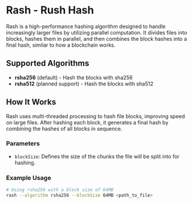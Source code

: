 # Rash - Rush Hash

Rash is a high-performance hashing algorithm designed to handle increasingly larger files by utilizing parallel computation. It divides files into blocks, hashes them in parallel, and then combines the block hashes into a final hash, similar to how a blockchain works.

## Supported Algorithms

- **rsha256** (default) - Hash the blocks with sha256
- **rsha512** (planned support) - Hash the blocks with sha512

## How It Works

Rash uses multi-threaded processing to hash file blocks, improving speed on large files. After hashing each block, it generates a final hash by combining the hashes of all blocks in sequence.

### Parameters

- `blockSize`: Defines the size of the chunks the file will be split into for hashing.

### Example Usage

```bash
# Using rsha256 with a block size of 64MB
rash --algorithm rsha256 --blockSize 64MB <path_to_file>
